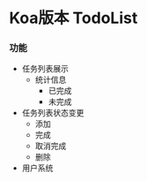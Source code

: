 # Koa版本 TodoList

### 功能

- 任务列表展示
  - 统计信息
    - 已完成
    - 未完成
- 任务列表状态变更
  - 添加
  - 完成
  - 取消完成
  - 删除
- 用户系统